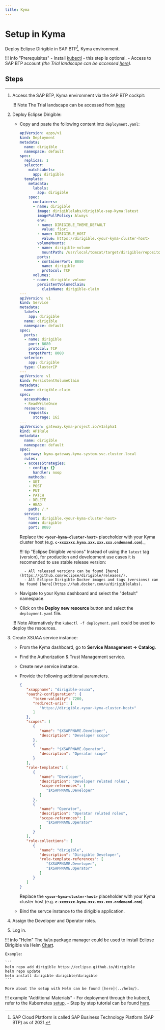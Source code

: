 ```yaml
---
title: Kyma
---
```


Setup in Kyma
===

Deploy Eclipse Dirigible in SAP BTP[^1], Kyma environment.

[^1]: SAP Cloud Platform is called SAP Business Technology Platform (SAP BTP) as of 2021.

!!! info "Prerequisites"
    - Install [kubectl](https://kubernetes.io/docs/tasks/tools/install-kubectl/) - this step is optional.
    - Access to SAP BTP account _(the Trial landscape can be accessed [here](https://account.hanatrial.ondemand.com/))._

## Steps
---

1. Access the SAP BTP, Kyma environment via the SAP BTP cockpit:

    !!! Note
		The Trial landscape can be accessed from [here](https://account.hanatrial.ondemand.com)

1. Deploy Eclipse Dirigible:

    - Copy and paste the following content into `deployment.yaml`:

        ```yaml
        apiVersion: apps/v1
        kind: Deployment
        metadata:
          name: dirigible
          namespace: default
        spec:
          replicas: 1
          selector:
            matchLabels:
              app: dirigible
          template:
            metadata:
              labels:
                app: dirigible
            spec:
              containers:
              - name: dirigible
                image: dirigiblelabs/dirigible-sap-kyma:latest
                imagePullPolicy: Always
                env:
                - name: DIRIGIBLE_THEME_DEFAULT
                  value: fiori
                - name: DIRIGIBLE_HOST
                  value: https://dirigible.<your-kyma-cluster-host>
                volumeMounts:
                - name: dirigible-volume
                  mountPath: /usr/local/tomcat/target/dirigible/repository
                ports:
                - containerPort: 8080
                  name: dirigible
                  protocol: TCP
              volumes:
              - name: dirigible-volume
                persistentVolumeClaim:
                  claimName: dirigible-claim
        ---
        apiVersion: v1
        kind: Service
        metadata:
          labels:
            app: dirigible
          name: dirigible
          namespace: default
        spec:
          ports:
          - name: dirigible
            port: 8080
            protocol: TCP
            targetPort: 8080
          selector:
            app: dirigible
          type: ClusterIP
        ---
        apiVersion: v1
        kind: PersistentVolumeClaim
        metadata:
          name: dirigible-claim
        spec:
          accessModes:
          - ReadWriteOnce
          resources:
            requests:
              storage: 1Gi
        ---
        apiVersion: gateway.kyma-project.io/v1alpha1
        kind: APIRule
        metadata:
          name: dirigible
          namespace: default
        spec:
          gateway: kyma-gateway.kyma-system.svc.cluster.local
          rules:
          - accessStrategies:
            - config: {}
              handler: noop
            methods:
            - GET
            - POST
            - PUT
            - PATCH
            - DELETE
            - HEAD
            path: /.*
          service:
            host: dirigible.<your-kyma-cluster-host>
            name: dirigible
            port: 8080
        ```
        Replace the **`<your-kyma-cluster-host>`** placeholder with your Kyma cluster host (e.g. **`c-xxxxxxx.kyma.xxx.xxx.xxx.ondemand.com`**)._

        !!! tip "Eclipse Dirigible versions"
            Instead of using the `latest` tag (version), for production and development use cases it is recomended to use stable release version:

            - All released versions can be found [here](https://github.com/eclipse/dirigible/releases/).
            - All Eclipse Dirigible Docker images and tags (versions) can be found [here](https://hub.docker.com/u/dirigiblelabs).

    - Navigate to your Kyma dashboard and select the "default" namespace.

    - Click on the **Deploy new resource** button and select the `deployment.yaml` file.

    !!! Note
		Alternatively the `kubectl -f deployment.yaml` could be used to deploy the resources.

1. Create XSUAA service instance:

    - From the Kyma dashboard, go to **Service Management** **&rarr;** **Catalog**.
    - Find the Authorization & Trust Management service.
    - Create new service instance.
    - Provide the following additional parameters.

        ```json
        {
           "xsappname": "dirigible-xsuaa",
           "oauth2-configuration": {
              "token-validity": 7200,
              "redirect-uris": [
                 "https://dirigible.<your-kyma-cluster-host>"
              ]
           },
           "scopes": [
              {
                 "name": "$XSAPPNAME.Developer",
                 "description": "Developer scope"
              },
              {
                 "name": "$XSAPPNAME.Operator",
                 "description": "Operator scope"
              }
           ],
           "role-templates": [
              {
                 "name": "Developer",
                 "description": "Developer related roles",
                 "scope-references": [
                    "$XSAPPNAME.Developer"
                 ]
              },
              {
                 "name": "Operator",
                 "description": "Operator related roles",
                 "scope-references": [
                    "$XSAPPNAME.Operator"
                 ]
              }
           ],
           "role-collections": [
              {
                 "name": "dirigible",
                 "description": "Dirigible Developer",
                 "role-template-references": [ 
                    "$XSAPPNAME.Developer",
                    "$XSAPPNAME.Operator"
                 ]
              }
           ]	
        }
        ```

        Replace the **`<your-kyma-cluster-host>`** placeholder with your Kyma cluster host (e.g. **`c-xxxxxxx.kyma.xxx.xxx.xxx.ondemand.com`**).

    - Bind the servce instance to the dirigible application.

1. Assign the Developer and Operator roles.

1. Log in.

!!! info "Helm"
    The `helm` package manager could be used to install Eclipse Dirigible via Helm [Chart](https://artifacthub.io/packages/search?page=1&org=dirigiblelabs).

    Example:

    ```
    helm repo add dirigible https://eclipse.github.io/dirigible
    helm repo update
    helm install dirigible dirigible/dirigible
    ```

    More about the setup with Helm can be found [here](../helm/).


!!! example "Additional Materials"
    - For deployment through the kubectl, refer to the Kubernetes [setup](../kubernetes/).
    - Step by step tutorial can be found [here](https://blogs.sap.com/2020/10/13/how-to-deploy-eclipse-dirigible-in-the-sap-cloud-platform-kyma-environment/).
